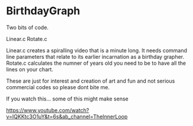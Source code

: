 # BirthdayGraph
Two bits of code.

Linear.c
Rotate.c

Linear.c creates a spiralling video that is a minute long. It needs command line parameters that relate to its earlier incarnation as a birthday grapher.
Rotate.c calculates the numner of years old you need to be to have all the lines on your chart.

These are just for interest and creation of art and fun and not serious commercial codes so please dont bite me.

If you watch this... some of this might make sense

https://www.youtube.com/watch?v=IQKKtc3O1uY&t=6s&ab_channel=TheInnerLoop
